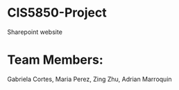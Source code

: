 # CIS5850-Project
Sharepoint website

# Team Members: 
Gabriela Cortes, 
Maria Perez,
Zing Zhu,
Adrian Marroquin
